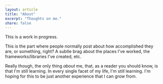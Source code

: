 ```yaml
---
layout: article
title: "About"
excerpt: "Thoughts on me."
share: false
---
```


This is a work in progress.

This is the part where people normally post about how accomplished they are, or something, right?  A subtle brag about the places I've worked,
the frameworks/libraries I've created, etc.

Really though, the only thing *about* me, that, as a reader you should know, is that I'm still learning.  In every single facet of my life, I'm still learning.
I'm hoping for this to be just another experience that I can grow from.